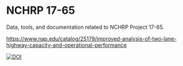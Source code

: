# NCHRP 17-65

Data, tools, and documentation related to NCHRP Project 17-65.

https://www.nap.edu/catalog/25179/improved-analysis-of-two-lane-highway-capacity-and-operational-performance

[![DOI](https://zenodo.org/badge/DOI/10.5281/zenodo.4281507.svg)](https://doi.org/10.5281/zenodo.4281507)
